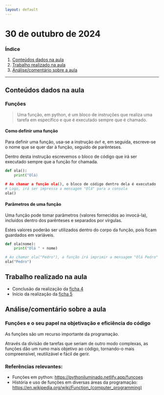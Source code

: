```yaml
---
layout: default
---
```


# 30 de outubro de 2024

<h3><b>Índice</b></h3>

1. [Conteúdos dados na aula](#conteúdos-dados-na-aula)
2. [Trabalho realizado na aula](#trabalho-realizado-na-aula)
3. [Análise/comentário sobre a aula](#análisecomentário-sobre-a-aula)

---

## Conteúdos dados na aula

### Funções

> Uma função, em python, é um bloco de instruções que realiza uma tarefa em específico e que é executado sempre que é chamado.

#### Como definir uma função

Para definir uma função, usa-se a instrução `def` e, em seguida, escreve-se o nome que se quer dar à função, seguido de parênteses.

Dentro desta instrução escrevemos o bloco de código que irá ser executado sempre que a função for chamada.

```python
def ola():
    print("Olá)

# Ao chamar a função ola(), o bloco de código dentro dela é executado
# Logo, irá ser impressa a mensagem "Olá" para a consola
ola()
```

#### Parâmetros de uma função

Uma função pode tomar parâmetros (valores fornecidos ao invocá-la), incluídos dentro dos parênteses e separados por vírgulas.

Estes valores poderão ser utilizados dentro do corpo da função, pois ficam guardados em variáveis.

```python
def ola(nome):
    print("Olá " + nome)

# Ao chamar ola("Pedro"), a função irá imprimir a mensagem "Olá Pedro" para a consola
ola("Pedro")
```

## Trabalho realizado na aula

- Conclusão da realização da [ficha 4](../trabalhos/D1_PedroAlmeida_Ficha04.py)
- Início da realização da [ficha 5](../trabalhos/D1_PedroAlmeida_Ficha05.py)

## Análise/comentário sobre a aula

### Funções e o seu papel na objetivação e eficiência do código

As funções são um recurso importante da programação.

Através da divisão de tarefas que seriam de outro modo complexas, as funções dão um rumo mais objetivo ao código, tornando-o mais compreensível, reutilizável e fácil de gerir. 

### Referências relevantes:

- Funções em python: <https://pythoniluminado.netlify.app/funcoes>
- História e uso de funções em diversas áreas da programação: <https://en.wikipedia.org/wiki/Function_(computer_programming)>

